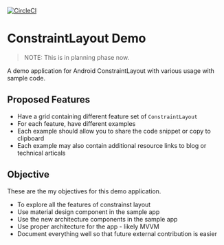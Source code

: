 [![CircleCI](https://circleci.com/gh/amardeshbd/android-constraint-layout-cheatsheet.svg?style=svg)](https://circleci.com/gh/amardeshbd/android-constraint-layout-cheatsheet)

# ConstraintLayout Demo
> NOTE: This is in planning phase now.

A demo application for Android ConstraintLayout with various usage with sample code.

## Proposed Features
* Have a grid containing different feature set of `ConstraintLayout`
* For each feature, have different examples
* Each example should allow you to share the code snippet or copy to clipboard
* Each example may also contain additional resource links to blog or technical articals


## Objective
These are the my objectives for this demo application.
* To explore all the features of constrainst layout
* Use material design component in the sample app
* Use the new architecture components in the sample app
* Use proper architecture for the app - likely MVVM
* Document everything well so that future external contribution is easier
